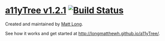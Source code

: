 [a11yTree v1.2.1](http://longmatthewh.github.io/a11yTree/) [![Build Status](https://travis-ci.org/longmatthewh/jquery-a11ytree.svg?branch=master)](https://travis-ci.org/longmatthewh/jquery-a11ytree)
===============

Created and maintained by [Matt Long](https://github.com/longmatthewh).

See how it works and get started at http://longmatthewh.github.io/a11yTree/.
